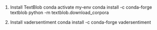 1. Install TextBlob
   conda activate my-env
   conda install -c conda-forge textblob
   python -m textblob.download_corpora

2. Install vadersentiment
   conda install -c conda-forge vadersentiment

